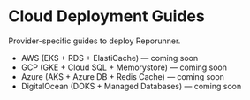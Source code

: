 # Cloud Deployment Guides

Provider-specific guides to deploy Reporunner.

- AWS (EKS + RDS + ElastiCache) — coming soon
- GCP (GKE + Cloud SQL + Memorystore) — coming soon
- Azure (AKS + Azure DB + Redis Cache) — coming soon
- DigitalOcean (DOKS + Managed Databases) — coming soon

